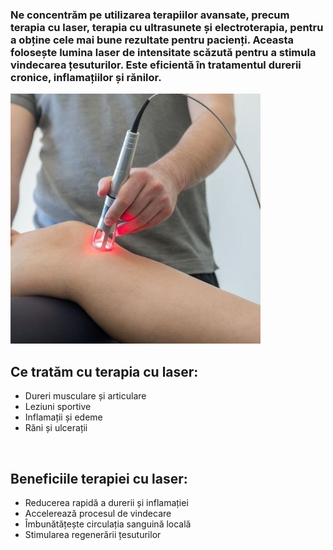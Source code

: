 ### Ne concentrăm pe utilizarea terapiilor avansate, precum terapia cu laser, terapia cu ultrasunete și electroterapia, pentru a obține cele mai bune rezultate pentru pacienți. Aceasta folosește lumina laser de intensitate scăzută pentru a stimula vindecarea țesuturilor. Este eficientă în tratamentul durerii cronice, inflamațiilor și rănilor.

<img src="/laser_1.jpeg" width="400" alt="terapie_laser" />

## Ce tratăm cu terapia cu laser:

* Dureri musculare și articulare
* Leziuni sportive
* Inflamații și edeme
* Răni și ulcerații

<br>

## Beneficiile terapiei cu laser:

* Reducerea rapidă a durerii și inflamației
* Accelerează procesul de vindecare
* Îmbunătățește circulația sanguină locală
* Stimularea regenerării țesuturilor

